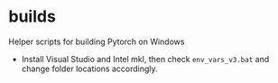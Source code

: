 # builds
Helper scripts for building Pytorch on Windows

- Install Visual Studio and Intel mkl, then check `env_vars_v3.bat` and change folder locations accordingly.
